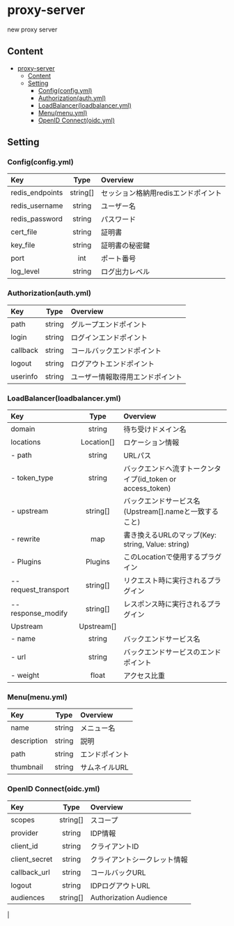 # proxy-server

new proxy server

## Content

- [proxy-server](#proxy-server)
  - [Content](#content)
  - [Setting](#setting)
    - [Config(config.yml)](#configconfigyml)
    - [Authorization(auth.yml)](#authorizationauthyml)
    - [LoadBalancer(loadbalancer.yml)](#loadbalancerloadbalanceryml)
    - [Menu(menu.yml)](#menumenuyml)
    - [OpenID Connect(oidc.yml)](#openid-connectoidcyml)

## Setting

### Config(config.yml)

| Key             |   Type   | Overview                            |
| :-------------- | :------: | :---------------------------------- |
| redis_endpoints | string[] | セッション格納用redisエンドポイント |
| redis_username  |  string  | ユーザー名                          |
| redis_password  |  string  | パスワード                          |
| cert_file       |  string  | 証明書                              |
| key_file        |  string  | 証明書の秘密鍵                      |
| port            |   int    | ポート番号                          |
| log_level       |  string  | ログ出力レベル                      |

### Authorization(auth.yml)

| Key      |  Type  | Overview                         |
| :------- | :----: | :------------------------------- |
| path     | string | グループエンドポイント           |
| login    | string | ログインエンドポイント           |
| callback | string | コールバックエンドポイント       |
| logout   | string | ログアウトエンドポイント         |
| userinfo | string | ユーザー情報取得用エンドポイント |

### LoadBalancer(loadbalancer.yml)

| Key                  |    Type    | Overview                                                   |
| :------------------- | :--------: | :--------------------------------------------------------- |
| domain               |   string   | 待ち受けドメイン名                                         |
| locations            | Location[] | ロケーション情報                                           |
| - path               |   string   | URLパス                                                    |
| - token_type         |   string   | バックエンドヘ流すトークンタイプ(id_token or access_token) |
| - upstream           |  string[]  | バックエンドサービス名(Upstream[].nameと一致すること)      |
| - rewrite            |    map     | 書き換えるURLのマップ(Key: string, Value: string)          |
| - Plugins            |  Plugins   | このLocationで使用するプラグイン                           |
| -- request_transport |  string[]  | リクエスト時に実行されるプラグイン                         |
| -- response_modify   |  string[]  | レスポンス時に実行されるプラグイン                         |
| Upstream             | Upstream[] |                                                            |
| - name               |   string   | バックエンドサービス名                                     |
| - url                |   string   | バックエンドサービスのエンドポイント                       |
| - weight             |   float    | アクセス比重                                               |

### Menu(menu.yml)

| Key         |  Type  | Overview       |
| :---------- | :----: | :------------- |
| name        | string | メニュー名     |
| description | string | 説明           |
| path        | string | エンドポイント |
| thumbnail   | string | サムネイルURL  |

### OpenID Connect(oidc.yml)

| Key           |   Type   | Overview                     |
| :------------ | :------: | :--------------------------- |
| scopes        | string[] | スコープ                     |
| provider      |  string  | IDP情報                      |
| client_id     |  string  | クライアントID               |
| client_secret |  string  | クライアントシークレット情報 |
| callback_url  |  string  | コールバックURL              |
| logout        |  string  | IDPログアウトURL             |
| audiences     | string[] | Authorization Audience       |

<!-- ### Certificate Authority(ca.yml)

| Key                 |   Type   | Overview             |
| :------------------ | :------: | :------------------- |
| country             | string[] | 国                   |
| province            | string[] | 都道府県             |
| locality            | string[] | 地域                 |
| organizational_unit | string[] | 部門名               |
| organization        | string[] | 組織・団体名         |
| common_name         |  string  | ドメインコモンネーム |
| years               |   int    | 証明書の発行期限     |
| Serial              |   int    | シリアル番号         |
| refresh             |   bool   | 再作成               | --> |
